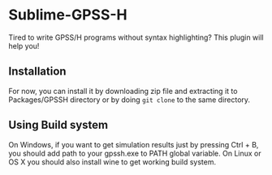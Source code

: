 # Sublime-GPSS-H

Tired to write GPSS/H programs without syntax highlighting? This plugin will help you!

## Installation

For now, you can install it by downloading zip file and extracting it to Packages/GPSSH directory or by doing `git clone` to the same directory.

## Using Build system

On Windows, if you want to get simulation results just by pressing Ctrl + B, you should add path to your gpssh.exe to PATH global variable.
On Linux or OS X you should also install wine to get working build system.
